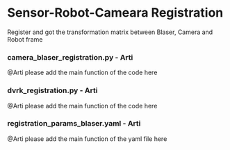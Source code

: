 # Sensor-Robot-Cameara Registration

Register and got the transformation matrix between Blaser, Camera and Robot frame

### camera_blaser_registration.py - Arti

@Arti please add the main function of the code here

### dvrk_registration.py - Arti

@Arti please add the main function of the code here

### registration_params_blaser.yaml - Arti

@Arti please add the main function of the yaml file here